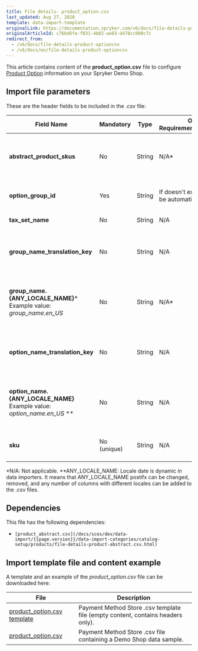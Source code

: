 ```yaml
---
title: File details- product_option.csv
last_updated: Aug 27, 2020
template: data-import-template
originalLink: https://documentation.spryker.com/v6/docs/file-details-product-optioncsv
originalArticleId: c76bd6fe-f031-4b02-ae83-d478cc009c7c
redirect_from:
  - /v6/docs/file-details-product-optioncsv
  - /v6/docs/en/file-details-product-optioncsv
---
```


This article contains content of the **product_option.csv** file to configure [Product Option](/docs/scos/user/features/{{page.version}}/product-options-feature-overview.html) information on your Spryker Demo Shop.

## Import file parameters 
These are the header fields to be included in the .csv file:

| Field Name | Mandatory | Type | Other Requirements/Comments | Description |
| --- | --- | --- | --- | --- |
| **abstract_product_skus** | No | String |N/A* | List of Abstract Product SKUs separated by comma. |
| **option_group_id** | Yes | String |If doesn't exist then it will be automatically created.  | Identifier of the Product Option Group. |
| **tax_set_name** | No | String |N/A | Name of the tax set. |
| **group_name_translation_key** | No | String |N/A |  Translation key of the name of the group in different locales.|
| **group_name.{ANY_LOCALE_NAME}***<br>Example value: *group_name.en_US* | No | String |N/A* | Name of the group in the specified locale (US for our example). |
| **option_name_translation_key** | No | String |N/A | Translation key of the name of the option in different locales. |
| **option_name.{ANY_LOCALE_NAME}**<br>Example value: *option_name.en_US* ** | No | String |N/A | Name of the option in the specified locale (US for our example).  |
| **sku** | No (unique) | String |N/A | SKU identifier of the Product Option. |
*N/A: Not applicable.
**ANY_LOCALE_NAME: Locale date is dynamic in data importers. It means that ANY_LOCALE_NAME postifx can be changed, removed, and any number of columns with different locales can be added to the .csv files.

## Dependencies

This file has the following dependencies:
*     [product_abstract.csv](/docs/scos/dev/data-import/{{page.version}}/data-import-categories/catalog-setup/products/file-details-product-abstract.csv.html)

## Import template file and content example
A template and an example of the *product_option.csv*  file can be downloaded here:

| File | Description |
| --- | --- |
| [product_option.csv template](https://spryker.s3.eu-central-1.amazonaws.com/docs/Developer+Guide/Back-End/Data+Manipulation/Data+Ingestion/Data+Import/Data+Import+Categories/Special+Product+Types/Product+Options/Template+product_option.csv) | Payment Method Store .csv template file (empty content, contains headers only). |
| [product_option.csv](https://spryker.s3.eu-central-1.amazonaws.com/docs/Developer+Guide/Back-End/Data+Manipulation/Data+Ingestion/Data+Import/Data+Import+Categories/Special+Product+Types/Product+Options/product_option.csv) | Payment Method Store .csv file containing a Demo Shop data sample. |
